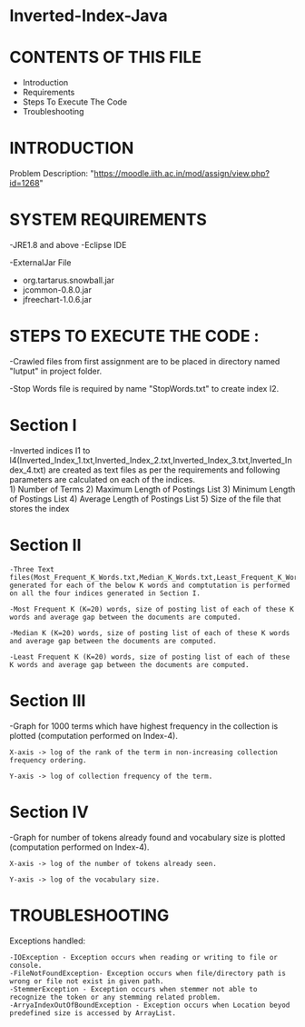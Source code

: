 # Inverted-Index-Java
# CONTENTS OF THIS FILE
 * Introduction
 * Requirements
 * Steps To Execute The Code
 * Troubleshooting

# INTRODUCTION

Problem Description: "https://moodle.iith.ac.in/mod/assign/view.php?id=1268"

# SYSTEM REQUIREMENTS

-JRE1.8 and above
-Eclipse IDE 

-ExternalJar File
 * org.tartarus.snowball.jar 
 * jcommon-0.8.0.jar
 * jfreechart-1.0.6.jar
 
# STEPS TO EXECUTE THE CODE :

-Crawled files from first assignment are to be placed in directory named "Iutput" in project folder. 

-Stop Words file is required by name "StopWords.txt" to create index I2.

# Section I

-Inverted indices I1 to I4(Inverted_Index_1.txt,Inverted_Index_2.txt,Inverted_Index_3.txt,Inverted_Index_4.txt) are created as text files as per the requirements and following parameters are calculated on each of the indices.  
	1) Number of Terms
 	2) Maximum Length of Postings List
	3) Minimum Length of Postings List
	4) Average Length of Postings List
	5) Size of the file that stores the index

# Section II

	-Three Text files(Most_Frequent_K_Words.txt,Median_K_Words.txt,Least_Frequent_K_Words.txt) generated for each of the below K words and comptutation is performed on all the four indices generated in Section I.  

	-Most Frequent K (K=20) words, size of posting list of each of these K words and average gap between the documents are computed. 

	-Median K (K=20) words, size of posting list of each of these K words and average gap between the documents are computed. 

	-Least Frequent K (K=20) words, size of posting list of each of these K words and average gap between the documents are computed. 

# Section III

-Graph for 1000 terms which have highest frequency in the collection is plotted (computation performed on Index-4). 
	
	X-axis -> log of the rank of the term in non-increasing collection frequency ordering.  
	
	Y-axis -> log of collection frequency of the term.

# Section IV

-Graph for number of tokens already found and vocabulary size is plotted (computation performed on Index-4). 
	
	X-axis -> log of the number of tokens already seen.  
	
	Y-axis -> log of the vocabulary size.

# TROUBLESHOOTING

Exceptions handled:

	-IOException - Exception occurs when reading or writing to file or console. 
	-FileNotFoundException- Exception occurs when file/directory path is wrong or file not exist in given path. 
	-StemmerException - Exception occurs when stemmer not able to recognize the token or any stemming related problem.
	-ArryaIndexOutOfBoundException - Exception occurs when Location beyod predefined size is accessed by ArrayList.
